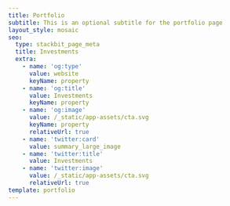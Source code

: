 ```yaml
---
title: Portfolio
subtitle: This is an optional subtitle for the portfolio page
layout_style: mosaic
seo:
  type: stackbit_page_meta
  title: Investments
  extra:
    - name: 'og:type'
      value: website
      keyName: property
    - name: 'og:title'
      value: Investments
      keyName: property
    - name: 'og:image'
      value: /_static/app-assets/cta.svg
      keyName: property
      relativeUrl: true
    - name: 'twitter:card'
      value: summary_large_image
    - name: 'twitter:title'
      value: Investments
    - name: 'twitter:image'
      value: /_static/app-assets/cta.svg
      relativeUrl: true
template: portfolio
---
```

